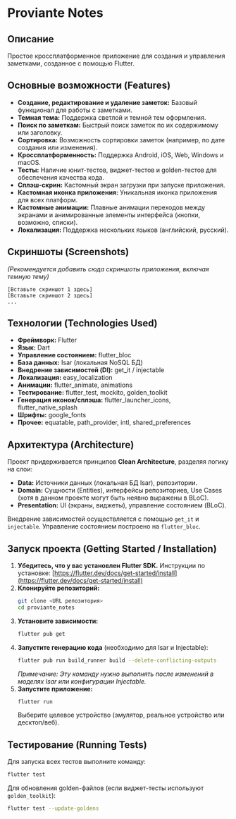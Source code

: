 # Proviante Notes

## Описание

Простое кроссплатформенное приложение для создания и управления заметками, созданное с помощью Flutter.

## Основные возможности (Features)

*   **Создание, редактирование и удаление заметок:** Базовый функционал для работы с заметками.
*   **Темная тема:** Поддержка светлой и темной тем оформления.
*   **Поиск по заметкам:** Быстрый поиск заметок по их содержимому или заголовку.
*   **Сортировка:** Возможность сортировки заметок (например, по дате создания или изменения).
*   **Кроссплатформенность:** Поддержка Android, iOS, Web, Windows и macOS.
*   **Тесты:** Наличие юнит-тестов, виджет-тестов и golden-тестов для обеспечения качества кода.
*   **Сплэш-скрин:** Кастомный экран загрузки при запуске приложения.
*   **Кастомная иконка приложения:** Уникальная иконка приложения для всех платформ.
*   **Кастомные анимации:** Плавные анимации переходов между экранами и анимированные элементы интерфейса (кнопки, возможно, списки).
*   **Локализация:** Поддержка нескольких языков (английский, русский).

## Скриншоты (Screenshots)

*(Рекомендуется добавить сюда скриншоты приложения, включая темную тему)*

```
[Вставьте скриншот 1 здесь]
[Вставьте скриншот 2 здесь]
...
```

## Технологии (Technologies Used)

*   **Фреймворк:** Flutter
*   **Язык:** Dart
*   **Управление состоянием:** flutter_bloc
*   **База данных:** Isar (локальная NoSQL БД)
*   **Внедрение зависимостей (DI):** get_it / injectable
*   **Локализация:** easy_localization
*   **Анимации:** flutter_animate, animations
*   **Тестирование:** flutter_test, mockito, golden_toolkit
*   **Генерация иконок/сплэша:** flutter_launcher_icons, flutter_native_splash
*   **Шрифты:** google_fonts
*   **Прочее:** equatable, path_provider, intl, shared_preferences

## Архитектура (Architecture)

Проект придерживается принципов **Clean Architecture**, разделяя логику на слои:

*   **Data:** Источники данных (локальная БД Isar), репозитории.
*   **Domain:** Сущности (Entities), интерфейсы репозиториев, Use Cases (хотя в данном проекте могут быть неявно выражены в BLoC).
*   **Presentation:** UI (экраны, виджеты), управление состоянием (BLoC).

Внедрение зависимостей осуществляется с помощью `get_it` и `injectable`. Управление состоянием построено на `flutter_bloc`.

## Запуск проекта (Getting Started / Installation)

1.  **Убедитесь, что у вас установлен Flutter SDK.** Инструкции по установке: [https://flutter.dev/docs/get-started/install](https://flutter.dev/docs/get-started/install)
2.  **Клонируйте репозиторий:**
    ```bash
    git clone <URL репозитория>
    cd proviante_notes
    ```
3.  **Установите зависимости:**
    ```bash
    flutter pub get
    ```
4.  **Запустите генерацию кода** (необходимо для Isar и Injectable):
    ```bash
    flutter pub run build_runner build --delete-conflicting-outputs
    ```
    *Примечание: Эту команду нужно выполнять после изменений в моделях Isar или конфигурации Injectable.*
5.  **Запустите приложение:**
    ```bash
    flutter run
    ```
    Выберите целевое устройство (эмулятор, реальное устройство или десктоп/веб).

## Тестирование (Running Tests)

Для запуска всех тестов выполните команду:

```bash
flutter test
```

Для обновления golden-файлов (если виджет-тесты используют `golden_toolkit`):

```bash
flutter test --update-goldens
